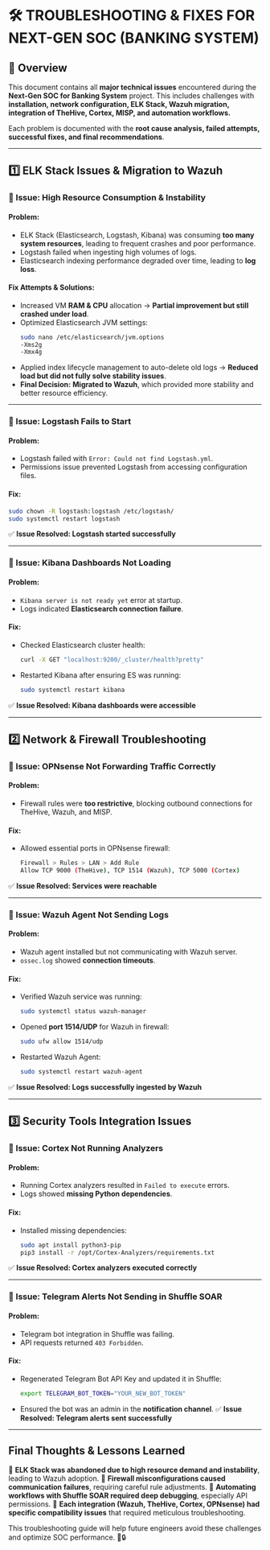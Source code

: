 # 🛠️ TROUBLESHOOTING & FIXES FOR NEXT-GEN SOC (BANKING SYSTEM)

## 📌 Overview
This document contains all **major technical issues** encountered during the **Next-Gen SOC for Banking System** project. This includes challenges with **installation, network configuration, ELK Stack, Wazuh migration, integration of TheHive, Cortex, MISP, and automation workflows.**

Each problem is documented with the **root cause analysis, failed attempts, successful fixes, and final recommendations**.

---

## **1️⃣ ELK Stack Issues & Migration to Wazuh**

### **🔹 Issue: High Resource Consumption & Instability**
#### **Problem:**
- ELK Stack (Elasticsearch, Logstash, Kibana) was consuming **too many system resources**, leading to frequent crashes and poor performance.
- Logstash failed when ingesting high volumes of logs.
- Elasticsearch indexing performance degraded over time, leading to **log loss**.

#### **Fix Attempts & Solutions:**
- Increased VM **RAM & CPU** allocation → **Partial improvement but still crashed under load**.
- Optimized Elasticsearch JVM settings:
  ```sh
  sudo nano /etc/elasticsearch/jvm.options
  -Xms2g
  -Xmx4g
  ```
- Applied index lifecycle management to auto-delete old logs → **Reduced load but did not fully solve stability issues**.
- **Final Decision:** **Migrated to Wazuh**, which provided more stability and better resource efficiency.

---

### **🔹 Issue: Logstash Fails to Start**
#### **Problem:**
- Logstash failed with `Error: Could not find Logstash.yml`.
- Permissions issue prevented Logstash from accessing configuration files.

#### **Fix:**
```sh
sudo chown -R logstash:logstash /etc/logstash/
sudo systemctl restart logstash
```
✅ **Issue Resolved: Logstash started successfully**

---

### **🔹 Issue: Kibana Dashboards Not Loading**
#### **Problem:**
- `Kibana server is not ready yet` error at startup.
- Logs indicated **Elasticsearch connection failure**.

#### **Fix:**
- Checked Elasticsearch cluster health:
  ```sh
  curl -X GET "localhost:9200/_cluster/health?pretty"
  ```
- Restarted Kibana after ensuring ES was running:
  ```sh
  sudo systemctl restart kibana
  ```
✅ **Issue Resolved: Kibana dashboards were accessible**

---

## **2️⃣ Network & Firewall Troubleshooting**

### **🔹 Issue: OPNsense Not Forwarding Traffic Correctly**
#### **Problem:**
- Firewall rules were **too restrictive**, blocking outbound connections for TheHive, Wazuh, and MISP.

#### **Fix:**
- Allowed essential ports in OPNsense firewall:
  ```sh
  Firewall > Rules > LAN > Add Rule
  Allow TCP 9000 (TheHive), TCP 1514 (Wazuh), TCP 5000 (Cortex)
  ```
✅ **Issue Resolved: Services were reachable**

---

### **🔹 Issue: Wazuh Agent Not Sending Logs**
#### **Problem:**
- Wazuh agent installed but not communicating with Wazuh server.
- `ossec.log` showed **connection timeouts**.

#### **Fix:**
- Verified Wazuh service was running:
  ```sh
  sudo systemctl status wazuh-manager
  ```
- Opened **port 1514/UDP** for Wazuh in firewall:
  ```sh
  sudo ufw allow 1514/udp
  ```
- Restarted Wazuh Agent:
  ```sh
  sudo systemctl restart wazuh-agent
  ```
✅ **Issue Resolved: Logs successfully ingested by Wazuh**

---

## **3️⃣ Security Tools Integration Issues**

### **🔹 Issue: Cortex Not Running Analyzers**
#### **Problem:**
- Running Cortex analyzers resulted in `Failed to execute` errors.
- Logs showed **missing Python dependencies**.

#### **Fix:**
- Installed missing dependencies:
  ```sh
  sudo apt install python3-pip
  pip3 install -r /opt/Cortex-Analyzers/requirements.txt
  ```
✅ **Issue Resolved: Cortex analyzers executed correctly**

---

### **🔹 Issue: Telegram Alerts Not Sending in Shuffle SOAR**
#### **Problem:**
- Telegram bot integration in Shuffle was failing.
- API requests returned `403 Forbidden`.

#### **Fix:**
- Regenerated Telegram Bot API Key and updated it in Shuffle:
  ```sh
  export TELEGRAM_BOT_TOKEN="YOUR_NEW_BOT_TOKEN"
  ```
- Ensured the bot was an admin in the **notification channel**.
✅ **Issue Resolved: Telegram alerts sent successfully**

---

## **Final Thoughts & Lessons Learned**

🔹 **ELK Stack was abandoned due to high resource demand and instability**, leading to Wazuh adoption.
🔹 **Firewall misconfigurations caused communication failures**, requiring careful rule adjustments.
🔹 **Automating workflows with Shuffle SOAR required deep debugging**, especially API permissions.
🔹 **Each integration (Wazuh, TheHive, Cortex, OPNsense) had specific compatibility issues** that required meticulous troubleshooting.

This troubleshooting guide will help future engineers avoid these challenges and optimize SOC performance. 🚀🔒
